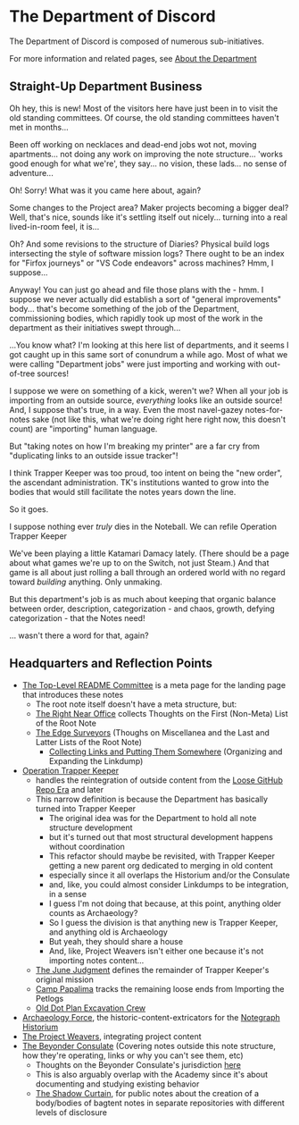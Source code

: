 # The Department of Discord

The Department of Discord is composed of numerous sub-initiatives.

For more information and related pages, see [About the Department](eb1e81f8-5939-4f85-9930-418044018a75.md)

## Straight-Up Department Business

Oh hey, this is new! Most of the visitors here have just been in to visit the old standing committees. Of course, the old standing committees haven't met in months...

Been off working on necklaces and dead-end jobs wot not, moving apartments... not doing any work on improving the note structure... 'works good enough for what we're', they say... no vision, these lads... no sense of adventure...

Oh! Sorry! What was it you came here about, again?

Some changes to the Project area? Maker projects becoming a bigger deal? Well, that's nice, sounds like it's settling itself out nicely... turning into a real lived-in-room feel, it is...

Oh? And some revisions to the structure of Diaries? Physical build logs intersecting the style of software mission logs? There ought to be an index for "Firfox journeys" or "VS Code endeavors" across machines? Hmm, I suppose...

Anyway! You can just go ahead and file those plans with the - hmm. I suppose we never actually did establish a sort of "general improvements" body... that's become something of the job of the Department, commissioning bodies, which rapidly took up most of the work in the department as their initiatives swept through...

...You know what? I'm looking at this here list of departments, and it seems I got caught up in this same sort of conundrum a while ago. Most of what we were calling "Department jobs" were just importing and working with out-of-tree sources!

I suppose we were on something of a kick, weren't we? When all your job is importing from an outside source, *everything* looks like an outside source! And, I suppose that's true, in a way. Even the most navel-gazey notes-for-notes sake (not like this, what we're doing right here right now, this doesn't count) are "importing" human language.

But "taking notes on how I'm breaking my printer" are a far cry from "duplicating links to an outside issue tracker"!

I think Trapper Keeper was too proud, too intent on being the "new order", the ascendant administration. TK's institutions wanted to grow into the bodies that would still facilitate the notes years down the line.

So it goes.

I suppose nothing ever *truly* dies in the Noteball. We can refile Operation Trapper Keeper

We've been playing a little Katamari Damacy lately. (There should be a page about what games we're up to on the Switch, not just Steam.) And that game is all about just rolling a ball through an ordered world with no regard toward *building* anything. Only unmaking.

But this department's job is as much about keeping that organic balance between order, description, categorization - and chaos, growth, defying categorization - that the Notes need!

... wasn't there a word for that, again?

## Headquarters and Reflection Points

- [The Top-Level README Committee](ae942f2a-7e6b-4ab7-8ca5-ec82599be2cc.md) is a meta page for the landing page that introduces these notes
  - The root note itself doesn't have a meta structure, but:
  - [The Right Near Office](ddde8098-c504-4113-a1e2-6540aeb16eb1.md) collects Thoughts on the First (Non-Meta) List of the Root Note
  - [The Edge Surveyors](6b924e2e-1db1-48f6-9e45-f9c69591dde0.md) (Thoughs on Miscellanea and the Last and Latter Lists of the Root Note)
    - [Collecting Links and Putting Them Somewhere](6bc7437f-c734-496e-93f7-e8fdb37893f2.md) (Organizing and Expanding the Linkdump)
- [Operation Trapper Keeper](1da0f61f-c2bb-4b9d-99da-e3f07e18556a.md)
  - handles the reintegration of outside content from the [Loose GitHub Repo Era](9e243c1d-4c37-4b69-9da5-e6e949f962fd.md) and later
  - This narrow definition is because the Department has basically turned into Trapper Keeper
    - The original idea was for the Department to hold all note structure development
    - but it's turned out that most structural development happens without coordination
    - This refactor should maybe be revisited, with Trapper Keeper getting a new parent org dedicated to merging in old content
    - especially since it all overlaps the Historium and/or the Consulate
    - and, like, you could almost consider Linkdumps to be integration, in a sense
    - I guess I'm not doing that because, at this point, anything older counts as Archaeology?
    - So I guess the division is that anything new is Trapper Keeper, and anything old is Archaeology
    - But yeah, they should share a house
    - And, like, Project Weavers isn't either one because it's not importing notes content...
  - [The June Judgment](b7b835c5-d843-4888-ae53-bd8aef36d5cd.md) defines the remainder of Trapper Keeper's original mission
  - [Camp Papalima](4f705b65-cc3c-4f66-a256-ae5e5777d276.md) tracks the remaining loose ends from Importing the Petlogs
  - [Old Dot Plan Excavation Crew](aa9294c4-dabd-4638-a2db-5bbeb6236f8e.md)
- [Archaeology Force](eaaac719-db0f-4eeb-8d5d-bc1bcac57c82.md), the historic-content-extricators for the [Notegraph Historium](c4ab1f6b-cac2-4025-ae27-3b82f0a9d4c6.md)
- [The Project Weavers](4599fe5b-5080-4a57-8123-55a9a0b7e2f0.md), integrating project content
- [The Beyonder Consulate](e1c5817b-ece2-47c1-a2bc-2fe6f082abc7.md) (Covering notes outside this note structure, how they're operating, links or why you can't see them, etc)
  - Thoughts on the Beyonder Consulate's jurisdiction [here](3c95ca30-d205-4f07-9c61-0087569bb13f.md)
  - This is also arguably overlap with the Academy since it's about documenting and studying existing behavior
  - [The Shadow Curtain](e50eb50f-cc83-43b5-888a-d2ae77daf8a5.md), for public notes about the creation of a body/bodies of bagtent notes in separate repositories with different levels of disclosure
